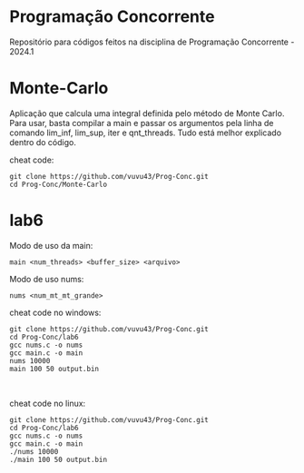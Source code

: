 # Programação Concorrente

Repositório para códigos feitos na disciplina de Programação Concorrente - 2024.1

# Monte-Carlo

Aplicação que calcula uma integral definida pelo método de Monte Carlo. Para usar, basta compilar a main e passar os argumentos pela linha de comando lim_inf, lim_sup, iter e qnt_threads. Tudo está melhor explicado dentro do código.

cheat code:
```console
git clone https://github.com/vuvu43/Prog-Conc.git
cd Prog-Conc/Monte-Carlo
```

# lab6

Modo de uso da main:
```
main <num_threads> <buffer_size> <arquivo>
```

Modo de uso nums:
```
nums <num_mt_mt_grande>
```

cheat code no windows:
```console
git clone https://github.com/vuvu43/Prog-Conc.git
cd Prog-Conc/lab6
gcc nums.c -o nums
gcc main.c -o main
nums 10000
main 100 50 output.bin
```
<br>

cheat code no linux:
```console
git clone https://github.com/vuvu43/Prog-Conc.git
cd Prog-Conc/lab6
gcc nums.c -o nums
gcc main.c -o main
./nums 10000
./main 100 50 output.bin
```
